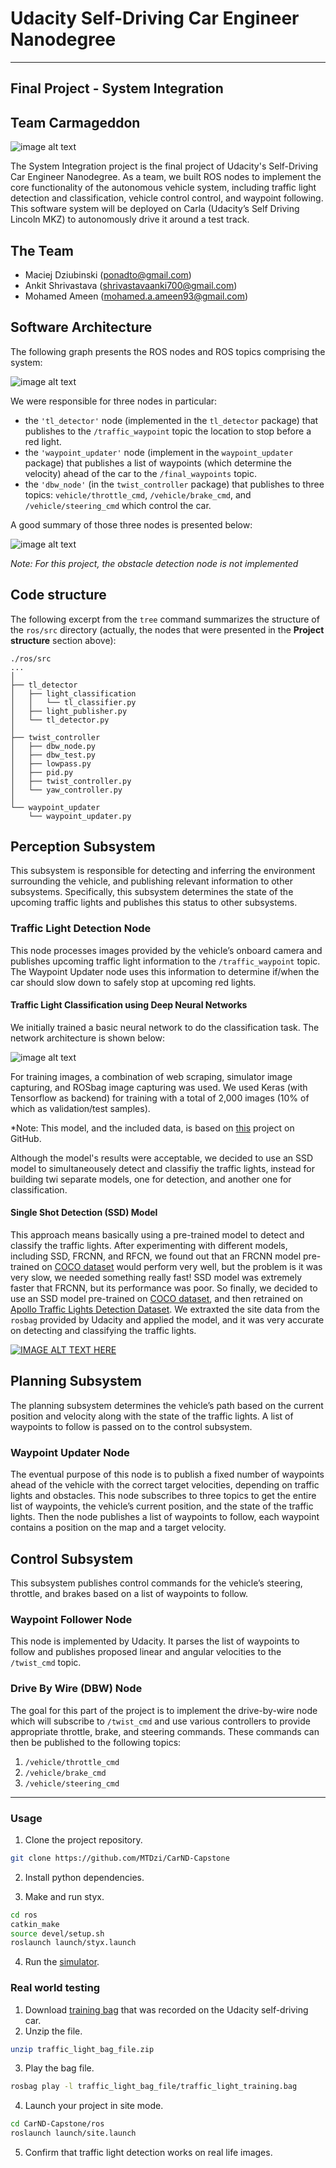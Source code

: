 # Udacity Self-Driving Car Engineer Nanodegree

* * *


## Final Project - System Integration

## Team Carmageddon

![image alt text](imgs/readme_image_0.jpg)

The System Integration project is the final project of Udacity's Self-Driving Car Engineer Nanodegree. As a team, we built ROS nodes to implement the core functionality of the autonomous vehicle system, including traffic light detection and classification, vehicle control control, and waypoint following. This software system will be deployed on Carla (Udacity’s Self Driving Lincoln MKZ) to autonomously drive it around a test track.

## The Team

* Maciej Dziubinski (ponadto@gmail.com)
* Ankit Shrivastava (shrivastavaanki700@gmail.com)
* Mohamed Ameen (mohamed.a.ameen93@gmail.com)

## Software Architecture

The following graph presents the ROS nodes and ROS topics comprising the system:

![image alt text](imgs/final-project-ros-graph-v2.png)

We were responsible for three nodes in particular:

* the `'tl_detector'` node (implemented in the `tl_detector` package) that publishes
  to the `/traffic_waypoint` topic the location to stop before a red light.
* the `'waypoint_updater'` node (implement in the `waypoint_updater` package)
  that publishes a list of waypoints (which determine the velocity) ahead of the
  car to the `/final_waypoints` topic.
* the `'dbw_node'` (in the `twist_controller` package) that publishes to three
  topics: `vehicle/throttle_cmd`, `/vehicle/brake_cmd`, and `/vehicle/steering_cmd`
  which control the car.

A good summary of those three nodes is presented below:

![image alt text](imgs/three-nodes.png)

*Note: For this project, the obstacle detection node is not implemented*

## Code structure

The following excerpt from the `tree` command summarizes the structure of the
`ros/src` directory (actually, the nodes that were presented in the
**Project structure** section above):

```
./ros/src
...
│
├── tl_detector
│   ├── light_classification
│   │   └── tl_classifier.py
│   ├── light_publisher.py
│   └── tl_detector.py
│
├── twist_controller
│   ├── dbw_node.py
│   ├── dbw_test.py
│   ├── lowpass.py
│   ├── pid.py
│   ├── twist_controller.py
│   └── yaw_controller.py
│
└── waypoint_updater
    └── waypoint_updater.py
```

## Perception Subsystem

This subsystem is responsible for detecting and inferring the environment surrounding the vehicle, and publishing relevant information to other subsystems. Specifically, this subsystem determines the state of the upcoming traffic lights and publishes this status to other subsystems.

### Traffic Light Detection Node

This node processes images provided by the vehicle’s onboard camera and publishes upcoming traffic light information to the `/traffic_waypoint` topic. The Waypoint Updater node uses this information to determine if/when the car should slow down to safely stop at upcoming red lights.

#### Traffic Light Classification using Deep Neural Networks
We initially trained a basic neural network to do the classification task. The network architecture is shown below:

![image alt text](imgs/arch.png)

For training images, a combination of web scraping, simulator image capturing, and ROSbag image capturing was used. We used Keras (with Tensorflow as backend) for training with a total of 2,000 images (10% of which as validation/test samples).

*Note: This model, and the included data, is based on [this](https://github.com/kcg2015/traffic_light_detection_classification) project on GitHub.

Although the model's results were acceptable, we decided to use an SSD model to simultaneousely detect and classifiy the traffic lights, instead for building twi separate models, one for detection, and another one for classification.

#### Single Shot Detection (SSD) Model

This approach means basically using a pre-trained model to detect and classify the traffic lights.
After experimenting with different models, including SSD, FRCNN, and RFCN, we found out that an FRCNN model pre-trained on [COCO dataset](http://cocodataset.org/) would perform very well, but the problem is it was very slow, we needed something really fast!
SSD model was extremely faster that FRCNN, but its performance was poor. So finally, we decided to use an SSD model pre-trained on [COCO dataset](http://cocodataset.org/), and then retrained on [Apollo Traffic Lights Detection Dataset](http://data.apollo.auto/help?name=data_intro_2d&data_key=traffic_light_label&data_type=0&locale=en-us&lang=en).
We extraxted the site data from the `rosbag` provided by Udacity and applied the model, and it was very accurate on detecting and classifying the traffic lights.

[![IMAGE ALT TEXT HERE](https://img.youtube.com/vi/KHAbB0MJ4js/0.jpg)](https://www.youtube.com/watch?v=KHAbB0MJ4js)


## Planning Subsystem

The planning subsystem determines the vehicle’s path based on the current position and velocity along with the state of the traffic lights. A list of waypoints to follow is passed on to the control subsystem.

### Waypoint Updater Node

The eventual purpose of this node is to publish a fixed number of waypoints ahead of the vehicle with the correct target velocities, depending on traffic lights and obstacles. This node subscribes to three topics to get the entire list of waypoints, the vehicle’s current position, and the state of the traffic lights. Then the node publishes a list of waypoints to follow, each waypoint contains a position on the map and a target velocity.


## Control Subsystem

This subsystem publishes control commands for the vehicle’s steering, throttle, and brakes based on a list of waypoints to follow. 

### Waypoint Follower Node

This node is implemented by Udacity. It parses the list of waypoints to follow and publishes proposed linear and angular velocities to the `/twist_cmd` topic.

### Drive By Wire (DBW) Node

The goal for this part of the project is to implement the drive-by-wire node which will subscribe to `/twist_cmd` and use various controllers to provide appropriate throttle, brake, and steering commands. These commands can then be published to the following topics:
1. `/vehicle/throttle_cmd`
2. `/vehicle/brake_cmd`
3. `/vehicle/steering_cmd`

---

### Usage

1. Clone the project repository.
```bash
git clone https://github.com/MTDzi/CarND-Capstone
```

2. Install python dependencies.

3. Make and run styx.
```bash
cd ros
catkin_make
source devel/setup.sh
roslaunch launch/styx.launch
```
4. Run the [simulator](https://github.com/udacity/CarND-Capstone/releases).

### Real world testing
1. Download [training bag](https://s3-us-west-1.amazonaws.com/udacity-selfdrivingcar/traffic_light_bag_file.zip) that was recorded on the Udacity self-driving car.
2. Unzip the file.
```bash
unzip traffic_light_bag_file.zip
```
3. Play the bag file.
```bash
rosbag play -l traffic_light_bag_file/traffic_light_training.bag
```
4. Launch your project in site mode.
```bash
cd CarND-Capstone/ros
roslaunch launch/site.launch
```
5. Confirm that traffic light detection works on real life images.
